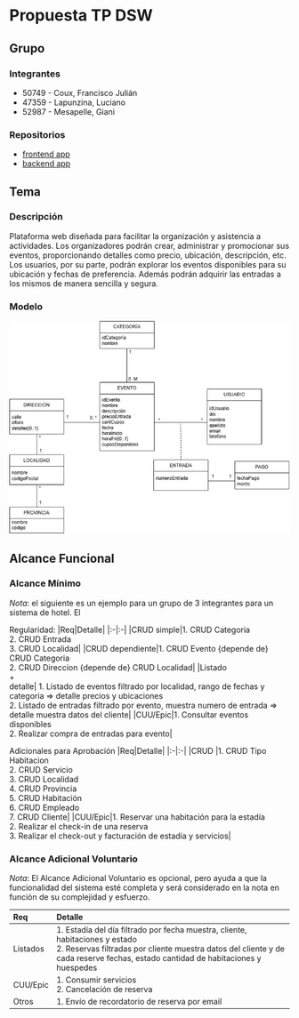 # Propuesta TP DSW

## Grupo
### Integrantes
* 50749 - Coux, Francisco Julián
* 47359 - Lapunzina, Luciano
* 52987 - Mesapelle, Giani


### Repositorios
* [frontend app](https://github.com/giani1233/TP-DSW-2025/blob/main/frontend)
* [backend app](https://github.com/giani1233/TP-DSW-2025/blob/main/backend)

## Tema
### Descripción
Plataforma web diseñada para facilitar la organización y asistencia a actividades. Los organizadores podrán crear, administrar y promocionar sus eventos, proporcionando detalles como precio, ubicación, descripción, etc. Los usuarios, por su parte, podrán explorar los eventos disponibles para su ubicación y fechas de preferencia. Además podrán adquirir las entradas a los mismos de manera sencilla y segura.

### Modelo
![imagen del modelo](https://github.com/giani1233/TP-DSW-2025/blob/main/MD%20TP%20DSW.jpg)

## Alcance Funcional 

### Alcance Mínimo

*Nota*: el siguiente es un ejemplo para un grupo de 3 integrantes para un sistema de hotel. El 

Regularidad:
|Req|Detalle|
|:-|:-|
|CRUD simple|1. CRUD Categoria<br>2. CRUD Entrada<br>3. CRUD Localidad|
|CRUD dependiente|1. CRUD Evento {depende de} CRUD Categoria <br>2. CRUD Direccion {depende de} CRUD Localidad|
|Listado<br>+<br>detalle| 1. Listado de eventos filtrado por localidad, rango de fechas y categoria => detalle precios y ubicaciones<br> 2. Listado de entradas filtrado por evento, muestra numero de entrada => detalle muestra datos del cliente|
|CUU/Epic|1. Consultar eventos disponibles<br>2. Realizar compra de entradas para evento|


Adicionales para Aprobación
|Req|Detalle|
|:-|:-|
|CRUD |1. CRUD Tipo Habitacion<br>2. CRUD Servicio<br>3. CRUD Localidad<br>4. CRUD Provincia<br>5. CRUD Habitación<br>6. CRUD Empleado<br>7. CRUD Cliente|
|CUU/Epic|1. Reservar una habitación para la estadía<br>2. Realizar el check-in de una reserva<br>3. Realizar el check-out y facturación de estadía y servicios|


### Alcance Adicional Voluntario

*Nota*: El Alcance Adicional Voluntario es opcional, pero ayuda a que la funcionalidad del sistema esté completa y será considerado en la nota en función de su complejidad y esfuerzo.

|Req|Detalle|
|:-|:-|
|Listados |1. Estadía del día filtrado por fecha muestra, cliente, habitaciones y estado <br>2. Reservas filtradas por cliente muestra datos del cliente y de cada reserve fechas, estado cantidad de habitaciones y huespedes|
|CUU/Epic|1. Consumir servicios<br>2. Cancelación de reserva|
|Otros|1. Envío de recordatorio de reserva por email|

